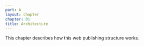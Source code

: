 ```yaml
---
part: A
layout: chapter
chapter: 01
title: Architecture
---
```


This chapter describes how this web publishing structure works.
